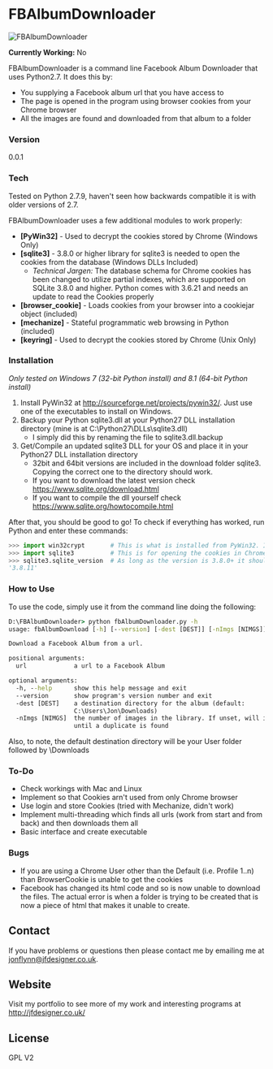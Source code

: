 # FBAlbumDownloader

![FBAlbumDownloader](https://jflynndesigner.files.wordpress.com/2015/09/fbalbumdownloader_banner.png "FBAlbumDownloader")

**Currently Working:** No

FBAlbumDownloader is a command line Facebook Album Downloader that uses Python2.7. It does this by:

  - You supplying a Facebook album url that you have access to
  - The page is opened in the program using browser cookies from your Chrome browser
  - All the images are found and downloaded from that album to a folder

### Version
0.0.1

### Tech

Tested on Python 2.7.9, haven't seen how backwards compatible it is with older versions of 2.7.

FBAlbumDownloader uses a few additional modules to work properly:

* **[PyWin32]**         - Used to decrypt the cookies stored by Chrome (Windows Only) 
* **[sqlite3]**         - 3.8.0 or higher library for sqlite3 is needed to open the cookies from the database (Windows DLLs Included)
    * *Technical Jargen:* The database schema for Chrome cookies has been changed to utilize partial indexes, which are supported on SQLite 3.8.0 and higher. Python comes with 3.6.21 and needs an update to read the Cookies properly
* **[browser_cookie]**  - Loads cookies from your browser into a cookiejar object (included)
* **[mechanize]**       - Stateful programmatic web browsing in Python (included) 
* **[keyring]** - Used to decrypt the cookies stored by Chrome (Unix Only)

### Installation

*Only tested on Windows 7 (32-bit Python install) and 8.1 (64-bit Python install)*

1. Install PyWin32 at http://sourceforge.net/projects/pywin32/. Just use one of the executables to install on Windows.
2. Backup your Python sqlite3.dll at your Python27 DLL installation directory (mine is at C:\Python27\DLLs\sqlite3.dll)
    * I simply did this by renaming the file to sqlite3.dll.backup
3. Get/Compile an updated sqlite3 DLL for your OS and place it in your Python27 DLL installation directory
    * 32bit and 64bit versions are included in the download folder sqlite3. Copying the correct one to the directory should work.
    * If you want to download the latest version check https://www.sqlite.org/download.html
    * If you want to compile the dll yourself check https://www.sqlite.org/howtocompile.html

After that, you should be good to go! To check if everything has worked, run Python and enter these commands:

```python
>>> import win32crypt       # This is what is installed from PyWin32. If this fails to import, check your install
>>> import sqlite3          # This is for opening the cookies in Chrome. If this fails to import, check your install
>>> sqlite3.sqlite_version  # As long as the version is 3.8.0+ it should work fine
'3.8.11'
```

### How to Use

To use the code, simply use it from the command line doing the following:

```bat
D:\FBAlbumDownloader> python fbAlbumDownloader.py -h
usage: fbAlbumDownload [-h] [--version] [-dest [DEST]] [-nImgs [NIMGS]] [url]

Download a Facebook Album from a url.

positional arguments:
  url             a url to a Facebook Album

optional arguments:
  -h, --help      show this help message and exit
  --version       show program's version number and exit
  -dest [DEST]    a destination directory for the album (default:
                  C:\Users\Jon\Downloads)
  -nImgs [NIMGS]  the number of images in the library. If unset, will iterate
                  until a duplicate is found

```

Also, to note, the default destination directory will be your User folder followed by \Downloads

### To-Do

 - Check workings with Mac and Linux
 - Implement so that Cookies arn't used from only Chrome browser 
 - Use login and store Cookies (tried with Mechanize, didn't work)
 - Implement multi-threading which finds all urls (work from start and from back) and then downloads them all
 - Basic interface and create executable
 
### Bugs

 - If you are using a Chrome User other than the Default (i.e. Profile 1..n) than BrowserCookie is unable to get the cookies
 - Facebook has changed its html code and so is now unable to download the files. The actual error is when a folder is trying to be created that is now a piece of html that makes it unable to create.

## Contact

If you have problems or questions then please contact me by emailing me at jonflynn@jfdesigner.co.uk.

## Website

Visit my portfolio to see more of my work and interesting programs at http://jfdesigner.co.uk/

License
----

GPL V2


